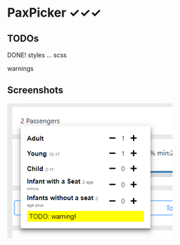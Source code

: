 # PaxPicker ✓✓✓

## TODOs
DONE! styles ... scss 

warnings

## Screenshots
![](Screenshots/PaxPicker.png) 
